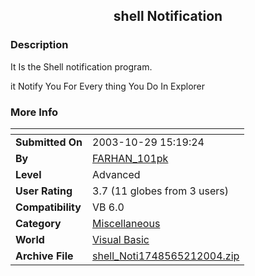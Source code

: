 ﻿<div align="center">

## shell Notification


</div>

### Description

It Is the Shell notification program.

it Notify You For Every thing You Do In Explorer
 
### More Info
 


<span>             |<span>
---                |---
**Submitted On**   |2003-10-29 15:19:24
**By**             |[FARHAN\_101pk](https://github.com/Planet-Source-Code/PSCIndex/blob/master/ByAuthor/farhan-101pk.md)
**Level**          |Advanced
**User Rating**    |3.7 (11 globes from 3 users)
**Compatibility**  |VB 6\.0
**Category**       |[Miscellaneous](https://github.com/Planet-Source-Code/PSCIndex/blob/master/ByCategory/miscellaneous__1-1.md)
**World**          |[Visual Basic](https://github.com/Planet-Source-Code/PSCIndex/blob/master/ByWorld/visual-basic.md)
**Archive File**   |[shell\_Noti1748565212004\.zip](https://github.com/Planet-Source-Code/farhan-101pk-shell-notification__1-53928/archive/master.zip)








